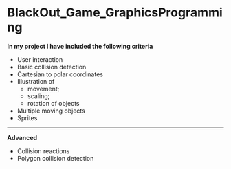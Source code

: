 # BlackOut_Game_GraphicsProgramming

**In my project I have included the following criteria**

* User interaction 
* Basic collision detection 
* Cartesian to polar coordinates 
* Illustration of 
  - movement;
  - scaling; 
  - rotation of objects 
* Multiple moving objects 
* Sprites 
 
 ***
 
**Advanced**
  * Collision reactions 
  * Polygon collision detection 
